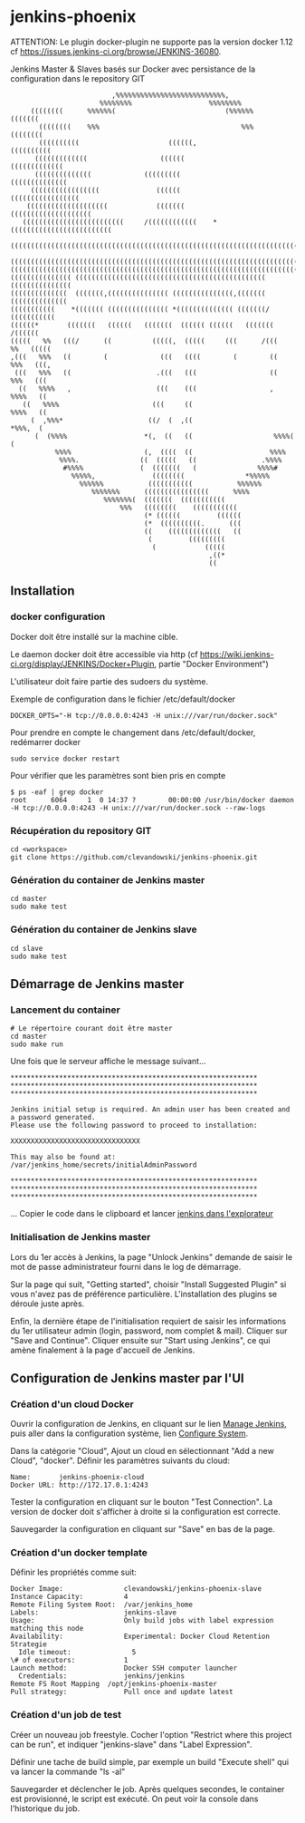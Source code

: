 # jenkins-phoenix

ATTENTION: Le plugin docker-plugin ne supporte pas la version docker 1.12 cf https://issues.jenkins-ci.org/browse/JENKINS-36080. 

Jenkins Master &amp; Slaves basés sur Docker avec persistance de la configuration dans le repository GIT 


```                               %%%%%%%%%%%%%%%%%                               
                         ,%%%%%%%%%%%%%%%%%%%%%%%%%%%,                         
                      %%%%%%%%                   %%%%%%%%                      
     ((((((((      %%%%%%(                           (%%%%%%       (((((((     
       ((((((((    %%%                                   %%%    ((((((((       
       ((((((((((                      ((((((,                ((((((((((       
      (((((((((((((                  ((((((                 (((((((((((((      
      ((((((((((((((             (((((((((                 ((((((((((((((      
     (((((((((((((((((              ((((((               (((((((((((((((((     
    ((((((((((((((((((((            (((((((            ((((((((((((((((((((    
   (((((((((((((((((((((((((     /((((((((((((    *(((((((((((((((((((((((((   
  (((((((((((((((((((((((((((((((((((((((((((((((((((((((((((((((((((((((((((  
 ((((((((((((((((((((((((((((((((((((((((((((((((((((((((((((((((((((((((((((( 
(((((((((((((((((((((((((((((((((((((((((((((((((((((((((((((((((((((((((((((((
((((((((((((((( ((((((((((((((((((((((((((((((((((((((((((((((( (((((((((((((((
((((((((((((((  (((((((,((((((((((((((( (((((((((((((((,(((((((  ((((((((((((((
(((((((((((    *((((((( ((((((((((((((( *(((((((((((((( (((((((/    (((((((((((
((((((*       (((((((   ((((((   (((((((  (((((( ((((((   (((((((       /((((((
(((((   %%   (((/      ((          (((((,  (((((     (((      /(((   %%   (((((
,(((   %%%   ((        (             (((   ((((        (        ((   %%%   (((,
 (((   %%%   ((                     .(((   (((                  ((   %%%   ((( 
  ((   %%%%   ,                     (((    (((                  ,   %%%%   ((  
   ((   %%%%                       (((     ((                      %%%%   ((   
     (  ,%%%*                     ((/  (  ,((                     *%%%,  (     
      (  (%%%%                   *(,  ((   ((                    %%%%(  (      
           %%%%                  (,  ((((  ((                   %%%%           
            %%%%.               ((  (((((   ((                .%%%%            
             #%%%%              (  (((((((   (               %%%%#             
               %%%%%,              ((((((((               *%%%%%               
                 %%%%%%           (((((((((((           %%%%%%                 
                    %%%%%%%      ((((((((((((((((      %%%%                    
                       %%%%%%%(  (((((((  (((((((((((                          
                           %%%   ((((((((    (((((((((((                       
                                 (* ((((((         ((((((                      
                                 (*  ((((((((((.      (((                      
                                 ((    (((((((((((((   ((                      
                                  (         (((((((((                          
                                   (            (((((                          
                                                 ,((*                          
                                                 ((                            
```

## Installation

### docker configuration

  Docker doit être installé sur la machine cible.

  Le daemon docker doit être accessible via http (cf https://wiki.jenkins-ci.org/display/JENKINS/Docker+Plugin, partie "Docker Environment")

  L'utilisateur doit faire partie des sudoers du système.

  Exemple de configuration dans le fichier /etc/default/docker

    DOCKER_OPTS="-H tcp://0.0.0.0:4243 -H unix:///var/run/docker.sock"

  Pour prendre en compte le changement dans /etc/default/docker, redémarrer docker

    sudo service docker restart

  Pour vérifier que les paramètres sont bien pris en compte

    $ ps -eaf | grep docker
    root      6064     1  0 14:37 ?        00:00:00 /usr/bin/docker daemon -H tcp://0.0.0.0:4243 -H unix:///var/run/docker.sock --raw-logs


### Récupération du repository GIT

    cd <workspace>
    git clone https://github.com/clevandowski/jenkins-phoenix.git

### Génération du container de Jenkins master

    cd master
    sudo make test


### Génération du container de Jenkins slave

    cd slave
    sudo make test


## Démarrage de Jenkins master

### Lancement du container

    # Le répertoire courant doit être master
    cd master
    sudo make run

  Une fois que le serveur affiche le message suivant...

    *************************************************************
    *************************************************************
    *************************************************************

    Jenkins initial setup is required. An admin user has been created and a password generated.
    Please use the following password to proceed to installation:

    XXXXXXXXXXXXXXXXXXXXXXXXXXXXXXXX

    This may also be found at: /var/jenkins_home/secrets/initialAdminPassword

    *************************************************************
    *************************************************************
    *************************************************************

  ... Copier le code dans le clipboard et lancer [jenkins dans l'explorateur](http://localhost:8080)


### Initialisation de Jenkins master

  Lors du 1er accès à Jenkins, la page "Unlock Jenkins" demande de saisir le mot de passe administrateur fourni dans le log de démarrage.

  Sur la page qui suit, "Getting started", choisir "Install Suggested Plugin" si vous n'avez pas de préférence particulière. L'installation des plugins se déroule juste après.

  Enfin, la dernière étape de l'initialisation requiert de saisir les informations du 1er utilisateur admin (login, password, nom complet & mail). Cliquer sur "Save and Continue". Cliquer ensuite sur "Start using Jenkins", ce qui amène finalement à la page d'accueil de Jenkins.


## Configuration de Jenkins master par l'UI

### Création d'un cloud Docker

  Ouvrir la configuration de Jenkins, en cliquant sur le lien [Manage Jenkins](http://localhost:8080/manage), puis aller dans la configuration système, lien [Configure System](http://localhost:8080/configure).

  Dans la catégorie "Cloud", Ajout un cloud en sélectionnant "Add a new Cloud", "docker". Définir les paramètres suivants du cloud:

    Name:       jenkins-phoenix-cloud
    Docker URL: http://172.17.0.1:4243

  Tester la configuration en cliquant sur le bouton "Test Connection". La version de docker doit s'afficher à droite si la configuration est correcte.

  Sauvegarder la configuration en cliquant sur "Save" en bas de la page.

### Création d'un docker template

  Définir les propriétés comme suit:

    Docker Image:               clevandowski/jenkins-phoenix-slave
    Instance Capacity:          4
    Remote Filing System Root:  /var/jenkins_home
    Labels:                     jenkins-slave
    Usage:                      Only build jobs with label expression matching this node
    Availability:               Experimental: Docker Cloud Retention Strategie
      Idle timeout:               5
    \# of executors:            1
    Launch method:              Docker SSH computer launcher
      Credentials:              jenkins/jenkins
    Remote FS Root Mapping	/opt/jenkins-phoenix-master
    Pull strategy:              Pull once and update latest

### Création d'un job de test

  Créer un nouveau job freestyle.
  Cocher l'option "Restrict where this project can be run", et indiquer "jenkins-slave" dans "Label Expression".

  Définir une tache de build simple, par exemple un build "Execute shell" qui va lancer la commande "ls -al"

  Sauvegarder et déclencher le job. Après quelques secondes, le container est provisionné, le script est exécuté. On peut voir la console dans l'historique du job.
